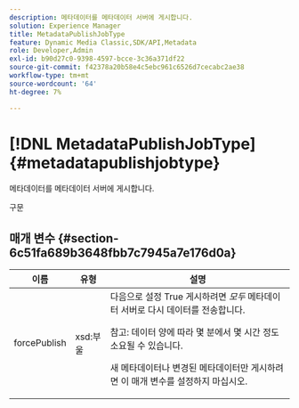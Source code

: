 ```yaml
---
description: 메타데이터를 메타데이터 서버에 게시합니다.
solution: Experience Manager
title: MetadataPublishJobType
feature: Dynamic Media Classic,SDK/API,Metadata
role: Developer,Admin
exl-id: b90d27c0-9398-4597-bcce-3c36a371df22
source-git-commit: f42378a20b58e4c5ebc961c6526d7cecabc2ae38
workflow-type: tm+mt
source-wordcount: '64'
ht-degree: 7%

---
```


# [!DNL MetadataPublishJobType]{#metadatapublishjobtype}

메타데이터를 메타데이터 서버에 게시합니다.

구문

## 매개 변수 {#section-6c51fa689b3648fbb7c7945a7e176d0a}

<table id="table_23B5CFC5C3F946F9AFDB6A83A1AAB7AF"> 
 <thead> 
  <tr> 
   <th colname="col1" class="entry"> 이름 </th> 
   <th colname="col2" class="entry"> 유형 </th> 
   <th colname="col3" class="entry"> 설명 </th> 
  </tr> 
 </thead>
 <tbody> 
  <tr> 
   <td colname="col1"> <span class="codeph"> <span class="varname"> forcePublish</span> </span> </td> 
   <td colname="col2"> <span class="codeph"> xsd:부울</span> </td> 
   <td colname="col3">다음으로 설정 <span class="codeph"> True</span> 게시하려면 <i>모두</i> 메타데이터 서버로 다시 데이터를 전송합니다. <p>참고: 데이터 양에 따라 몇 분에서 몇 시간 정도 소요될 수 있습니다. </p><p>새 메타데이터나 변경된 메타데이터만 게시하려면 이 매개 변수를 설정하지 마십시오. </p></td> 
  </tr> 
 </tbody> 
</table>
